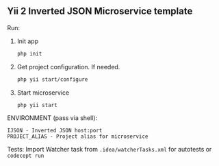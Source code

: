 Yii 2 Inverted JSON Microservice template
---

Run:
1. Init app
      ```bash
      php init
      ```
2. Get project configuration. If needed.
    ```bash
    php yii start/configure
    ```
3. Start microservice
    ```bash
    php yii start
    ```

ENVIRONMENT (pass via shell):
```
IJSON - Inverted JSON host:port
PROJECT_ALIAS - Project alias for microservice
```

Tests:
Import Watcher task from ```.idea/watcherTasks.xml``` for autotests or ```codecept run```

